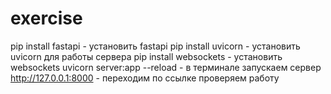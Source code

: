 # exercise
pip install fastapi - установить fastapi
pip install uvicorn - установить uvicorn для работы сервера
pip install websockets - установить websockets
uvicorn server:app --reload - в терминале запускаем сервер
http://127.0.0.1:8000 - переходим по ссылке проверяем работу
